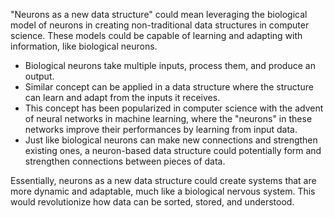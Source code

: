 "Neurons as a new data structure" could mean leveraging the biological model of neurons in creating non-traditional data structures in computer science. These models could be capable of learning and adapting with information, like biological neurons.

- Biological neurons take multiple inputs, process them, and produce an output.
- Similar concept can be applied in a data structure where the structure can learn and adapt from the inputs it receives.
- This concept has been popularized in computer science with the advent of neural networks in machine learning, where the "neurons" in these networks improve their performances by learning from input data.
- Just like biological neurons can make new connections and strengthen existing ones, a neuron-based data structure could potentially form and strengthen connections between pieces of data.
  
Essentially, neurons as a new data structure could create systems that are more dynamic and adaptable, much like a biological nervous system. This would revolutionize how data can be sorted, stored, and understood.